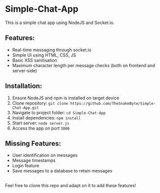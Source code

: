 # Simple-Chat-App
This is a simple chat app using NodeJS and Socket.io.

## Features:
- Real-time messaging through socket.io
- Simple UI using HTML, CSS, JS
- Basic XSS sanitisation
- Maximum character length per message checks (both on frontend and server-side)

## Installation:
1. Ensure NodeJS and npm is installed on target device
2. Clone repository: `git clone https://github.com/TheSnakeByte/Simple-Chat-App.git`
3. Navigate to project folder: `cd Simple-Chat-App`
4. Install dependencies: `npm install`
5. Start server: `node server.js`
6. Access the app on port `3000`

## Missing Features:
- User identification on messages
- Message timestamps
- Login feature
- Save messages to a database to retain messages

<br>
Feel free to clone this repo and adapt on it to add these features!